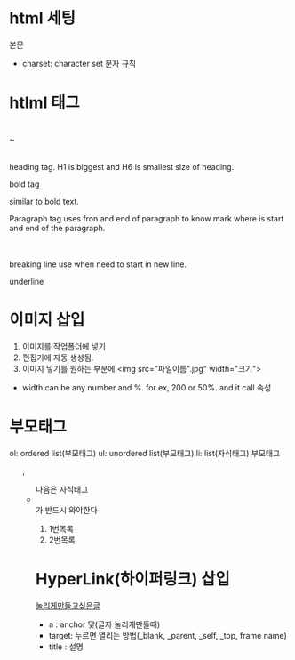 # html 세팅

<!doctype html>
  <html></html>
    <head></head>
      <title>제목</title>
      <meta charset="utf-8(문자타입)">
    </head>
    <body>
      본문
    </body>
    </html>

- charset: character set 문자 규칙</p>

# htlml 태그

<h1></h1> ~ <h6></h6> 
heading tag.
H1 is biggest and H6 is smallest size of heading.

<b></b>
bold tag

<strong></strong>
similar to bold text.

<p></p>
Paragraph tag
uses fron and end of paragraph to know mark where is start and end of the paragraph.

<br></br>
breaking line
use when need to start in new line.

<u></u>
underline

# 이미지 삽입

1. 이미지를 작업폴더에 넣기
2. 편집기에 자동 생성됨.
3. 이미지 넣기를 원하는 부분에 <img src="파일이름".jpg" width="크기">

- width can be any number and %. for ex, 200 or 50%. and it call 속성

# 부모태그

ol: ordered list(부모태그)
ul: unordered list(부모태그)
li: list(자식태그)
부모태그<ol>, <ul> 다음은 자식태그<li></li>가 반드시 와야한다

<ol>
  <li>1번목록</li>
  <li>2번목록</li>
</ol>

# HyperLink(하이퍼링크) 삽입

<a href="https://www.w3.org/TR/html52/" target="_blank" title="html5 specification">눌리게만들고싶은글</a>

- a : anchor 닻(글자 눌리게만들때)
- target: 누르면 열리는 방법(\_blank, \_parent, \_self, \_top, frame name)
- title : 설명
